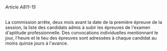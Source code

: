 ###### Article A811-15

La commission arrête, deux mois avant la date de la première épreuve de la session, la liste des candidats admis à subir les épreuves de l'examen d'aptitude professionnelle. Des convocations individuelles mentionnant le jour, l'heure et le lieu des épreuves sont adressées à chaque candidat au moins quinze jours à l'avance.


